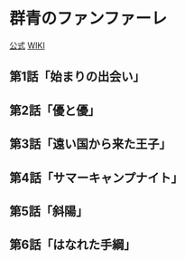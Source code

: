 # 群青のファンファーレ

[公式](https://fanfare-anime.com/) 
[WIKI](https://ja.wikipedia.org/wiki/%E7%BE%A4%E9%9D%92%E3%81%AE%E3%83%95%E3%82%A1%E3%83%B3%E3%83%95%E3%82%A1%E3%83%BC%E3%83%AC) 

## 第1話「始まりの出会い」

## 第2話「優と優」

## 第3話「遠い国から来た王子」

## 第4話「サマーキャンプナイト」

## 第5話「斜陽」

## 第6話「はなれた手綱」

